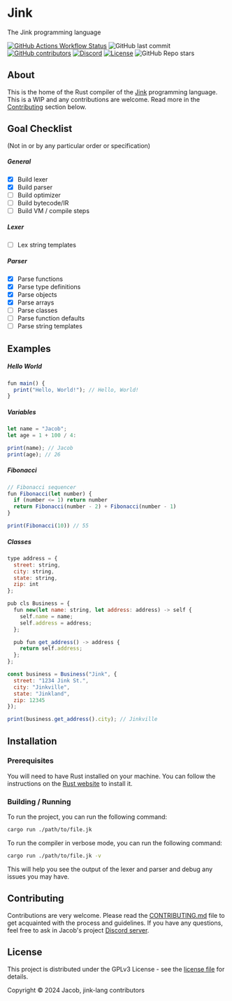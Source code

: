 # Jink 
The Jink programming language

[![GitHub Actions Workflow Status](https://img.shields.io/github/actions/workflow/status/jink-lang/jink/rust.yml?style=for-the-badge&label=Tests)](https://github.com/jink-lang/jink/actions/workflows/rust.yml)
![GitHub last commit](https://img.shields.io/github/last-commit/jink-lang/jink?style=for-the-badge)
[![GitHub contributors](https://img.shields.io/github/contributors-anon/jink-lang/jink?style=for-the-badge)](https://github.com/jink-lang/jink/graphs/contributors)
[![Discord](https://img.shields.io/discord/365599795886161941?label=Discord&style=for-the-badge)](https://discord.gg/cWzcQz2)
[![License](https://img.shields.io/github/license/jink-lang/jink?style=for-the-badge)](LICENSE)
![GitHub Repo stars](https://img.shields.io/github/stars/jink-lang/jink?style=for-the-badge)

## About
This is the home of the Rust compiler of the [Jink](https://github.com/jink-lang/jink) programming language. This is a WIP and any contributions are welcome. Read more in the [Contributing](#contributing) section below.

## Goal Checklist

(Not in or by any particular order or specification)

##### General
- [x] Build lexer
- [x] Build parser
- [ ] Build optimizer
- [ ] Build bytecode/IR
- [ ] Build VM / compile steps
##### Lexer
- [ ] Lex string templates
##### Parser
- [x] Parse functions
- [x] Parse type definitions
- [x] Parse objects
- [x] Parse arrays
- [ ] Parse classes
- [ ] Parse function defaults
- [ ] Parse string templates

## Examples

##### Hello World
```js
fun main() {
  print("Hello, World!"); // Hello, World!
}
```

##### Variables
```js
let name = "Jacob";
let age = 1 + 100 / 4:

print(name); // Jacob
print(age); // 26
```

##### Fibonacci
```js
// Fibonacci sequencer
fun Fibonacci(let number) {
  if (number <= 1) return number
  return Fibonacci(number - 2) + Fibonacci(number - 1)
}

print(Fibonacci(10)) // 55
```

##### Classes
```js
type address = {
  street: string,
  city: string,
  state: string,
  zip: int
};

pub cls Business = {
  fun new(let name: string, let address: address) -> self {
    self.name = name;
    self.address = address;
  };

  pub fun get_address() -> address {
    return self.address;
  };
};

const business = Business("Jink", {
  street: "1234 Jink St.",
  city: "Jinkville",
  state: "Jinkland",
  zip: 12345
});

print(business.get_address().city); // Jinkville
```

## Installation

### Prerequisites

You will need to have Rust installed on your machine. You can follow the instructions on the [Rust website](https://www.rust-lang.org/tools/install) to install it.

### Building / Running

To run the project, you can run the following command:

```bash
cargo run ./path/to/file.jk
```

To run the compiler in verbose mode, you can run the following command:

```bash
cargo run ./path/to/file.jk -v
```

This will help you see the output of the lexer and parser and debug any issues you may have.

## Contributing

Contributions are very welcome. Please read the [CONTRIBUTING.md](./.github/docs/CONTRIBUTING.md) file to get acquainted with the process and guidelines. If you have any questions, feel free to ask in Jacob's project [Discord server](https://discord.gg/cWzcQz2).

## License

This project is distributed under the GPLv3 License - see the [license file](LICENSE) for details.

Copyright © 2024 Jacob, jink-lang contributors
